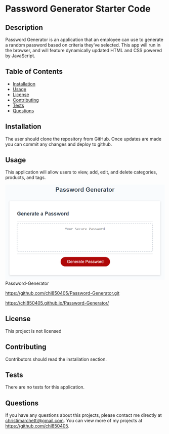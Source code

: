 # Password Generator Starter Code

## Description 
Password Generator is an application that an employee can use to generate a random password based on criteria they’ve selected. This app will run in the browser, and will feature dynamically updated HTML and CSS powered by JavaScript.

## Table of Contents
* [Installation](#installation)
* [Usage](#usage)
* [License](#license)
* [Contributing](#contributing)
* [Tests](#tests)
* [Questions](#questions)

## Installation 
The user should clone the repository from GitHub. Once updates are made you can commit any changes and deploy to github.

## Usage 
This application will allow users to view, add, edit, and delete categories, products, and tags.

![The mockup](./assets/images/password-generator.png) Password-Generator

https://github.com/chl850405/Password-Generator.git

https://chl850405.github.io/Password-Generator/

## License 
This project is not licensed

## Contributing 
Contributors should read the installation section. 

## Tests
There are no tests for this application. 

## Questions
If you have any questions about this projects, please contact me directly at christimarchetti@gmail.com. You can view more of my projects at https://github.com/chl850405.




